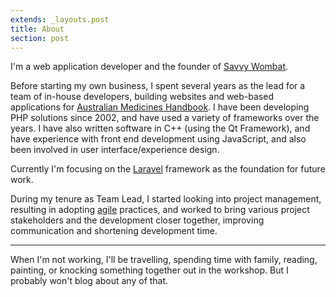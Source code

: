 ```yaml
---
extends: _layouts.post
title: About
section: post
---
```


I'm a web application developer and the founder of [Savvy Wombat](https://savvywombat.com.au).

Before starting my own business, I spent several years as the lead for a team of in-house developers, building
websites and web-based applications for [Australian Medicines Handbook](https://www.amh.net.au). I have been developing
PHP solutions since 2002, and have used a variety of frameworks over the years. I have also written software in C++ 
(using the Qt Framework), and have experience with front end development using JavaScript, and also been involved in
user interface/experience design.

Currently I'm focusing on the [Laravel](https://laravel.com) framework as the foundation for future work.

During my tenure as Team Lead, I started looking into project management, resulting in adopting 
[agile](http://agilemanifesto.org/) practices, and worked to bring various project stakeholders and the development 
closer together, improving communication and shortening development time.

---

When I'm not working, I'll be travelling, spending time with family, reading, painting, 
or knocking something together out in the workshop. But I probably won't blog about any of that.